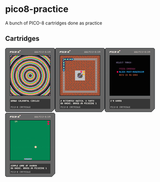 # pico8-practice
A bunch of PICO-8 cartridges done as practice

## Cartridges
![Circles](https://raw.githubusercontent.com/uvehj/pico8-practice/main/files/Images/circles.p8.png)![Toytrain](https://raw.githubusercontent.com/uvehj/pico8-practice/main/files/Images/toytrain.p8.png)![Somemusic](https://raw.githubusercontent.com/uvehj/pico8-practice/main/files/Images/somemusic.p8.png)![Squashy, from Picozine 1](https://github.com/uvehj/pico8-practice/blob/main/files/Images/squashy.p8.png)
